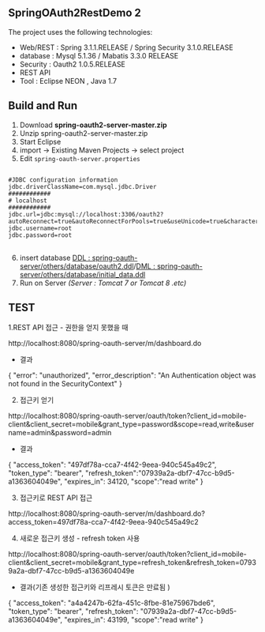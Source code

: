 ## SpringOAuth2RestDemo 2 ## 

The project uses the following technologies: 

- Web/REST : Spring 3.1.1.RELEASE / Spring Security 3.1.0.RELEASE
- database : Mysql 5.1.36 / Mabatis 3.3.0 RELEASE
- Security : Oauth2 1.0.5.RELEASE 
- REST API
- Tool : Eclipse NEON , Java 1.7

## Build and Run ##

1. Download  **spring-oauth2-server-master.zip**
2. Unzip spring-oauth2-server-master.zip
3. Start Eclipse 
4. import -> Existing Maven Projects -> select project
5. Edit `spring-oauth-server.properties`

<pre><code>
#JDBC configuration information
jdbc.driverClassName=com.mysql.jdbc.Driver
############
# localhost
############
jdbc.url=jdbc:mysql://localhost:3306/oauth2?autoReconnect=true&autoReconnectForPools=true&useUnicode=true&characterEncoding=utf8
jdbc.username=root
jdbc.password=root
</code>
</pre>

6. insert database [DDL : spring-oauth-server/others/database/oauth2.ddl](https://github.com/yks8890/spring-oauth2-server/blob/master/spring-oauth-server/others/database/oauth2.ddl)/[DML : spring-oauth-server/others/database/initial_data.ddl](https://github.com/yks8890/spring-oauth2-server/blob/master/spring-oauth-server/others/database/oauth2.ddl)
7. Run on Server *(Server : Tomcat 7 or Tomcat 8 .etc)*

## TEST ##
1.REST API 접근 - 권한을 얻지 못했을 때 

http://localhost:8080/spring-oauth-server/m/dashboard.do 

- 결과 

{ "error": "unauthorized",
 "error_description": "An Authentication object was not found in the SecurityContext" } 

2. 접근키 얻기 

http://localhost:8080/spring-oauth-server/oauth/token?client_id=mobile-client&client_secret=mobile&grant_type=password&scope=read,write&username=admin&password=admin 

- 결과 

{ "access_token": "497df78a-cca7-4f42-9eea-940c545a49c2",
 "token_type": "bearer",
 "refresh_token":"07939a2a-dbf7-47cc-b9d5-a1363604049e", 
 "expires_in": 34120, 
 "scope":"read write" } 

3. 접근키로 REST API 접근  

http://localhost:8080/spring-oauth-server/m/dashboard.do?access_token=497df78a-cca7-4f42-9eea-940c545a49c2 

4. 새로운 접근키 생성 - refresh token 사용 

http://localhost:8080/spring-oauth-server/oauth/token?client_id=mobile-client&client_secret=mobile&grant_type=refresh_token&refresh_token=07939a2a-dbf7-47cc-b9d5-a1363604049e 

- 결과(기존 생성한 접근키와 리프레시 토큰은 만료됨 ) 

{ "access_token": "a4a4247b-62fa-451c-8fbe-81e75967bde6",
 "token_type": "bearer",
 "refresh_token": "07939a2a-dbf7-47cc-b9d5-a1363604049e",
 "expires_in": 43199, 
 "scope":"read write" } 
